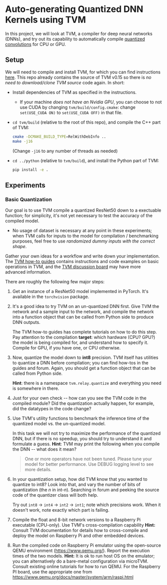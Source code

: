 # Auto-generating Quantized DNN Kernels using TVM

In this project, we will look at TVM, a compiler for deep neural networks (DNNs),
and try out its capability to automatically compile [quantized convolutions](https://medium.com/@joel_34050/quantization-in-deep-learning-478417eab72b) for CPU or GPU.

## Setup

We will need to compile and install TVM, for which you can find instructions [here](https://tvm.apache.org/docs/install/from_source.html).
This repo already contains the source of TVM v0.15 so there is *no need to download/clone TVM source* code again.
In short:

- Install dependencies of TVM as specified in the instructions.
  - If your machine *does not have an Nvidia GPU*, you can choose to not use CUDA by changing `tvm/build/config.cmake`: change `set(USE_CUDA ON)` to `set(USE_CUDA OFF)` in that file.

- `cd tvm/build` (relative to the root of this repo), and compile the C++ part of TVM:

  ```bash
  cmake -DCMAKE_BUILD_TYPE=RelWithDebInfo ..
  make -j16
  ```

  (Change `-j16` to any number of threads as needed)

- `cd ../python` (relative to `tvm/build`), and install the Python part of TVM:

    ```bash
    pip install -e .
    ```

## Experiments

### Basic Quantization

Our goal is to use TVM compile a quantized ResNet50 down to a exectuable function;
for simplicity, it's not yet necessary to test the accuracy of the compiled model.

- No usage of dataset is necessary at any point in these experiments;
  when TVM calls for inputs to the model for compilation / benchmarking purposes,
  feel free to use *randomized dummy inputs with the correct shape*.

Gather your own ideas for a workflow and write down your implementation.
The [TVM how-to guides](https://tvm.apache.org/docs/how_to/) contains
instructions and code examples on basic operations in TVM,
and the [TVM discussion board](https://discuss.tvm.apache.org) may have more advanced information.

There are roughly the following few major steps:

1. Get an instance of a ResNet50 model implemented in PyTorch. It's available in the `torchvision` package.

2. It's a good idea to try TVM on an un-quantized DNN first.
   Give TVM the network and a sample input to the network,
   and compile the network into a function object that can be called from Python side to produce DNN outputs.

   The TVM how-to guides has complete tutorials on how to do this step.
   Pay attention to the compilation **target**:
   which hardware (CPU? GPU?) the model is being compiled for, and understand how to specify it.
   Compile for GPU, if you have one, or CPU otherwise.

3. Now, quantize the model down to **int8** precision.
   TVM itself has utilities to quantize a DNN before compilation;
   you can find how-tos in the guides and forum.
   Again, you should get a function object that can be called from Python side.

   **Hint**: there is a namespace `tvm.relay.quantize` and everything you need is somewhere in there.

4. Just for your own check -- how can you see the TVM code in the compiled module?
   Did the quantization actually happen, for example, did the datatypes in the code change?

5. Use TVM's utility functions to benchmark the inference time of the quantized model vs. the un-quantized model.

   In this task we will not try to maximize the performance of the quantized DNN,
   but if there is no speedup, you should try to understand it and formulate a guess.
   **Hint**: TVM may print the following when you compile the DNN -- what does it mean?
   > One or more operators have not been tuned. Please tune your model for better performance. Use DEBUG logging level to see more details.

6. In your quantization setup, how did TVM know that you wanted to quantize to int8?
   Look into that, and vary the number of bits of quantization (the $n$ in int-$n$).
   Searching in forum and peeking the source code of the quantizer class will both help.

   Try out `int8` -> `int4` -> `int2` -> `int1`; note which precisions work.
   When it doesn't work, note exactly which part is failing.

7. Compile the float and 8-bit network versions to a Raspberry Pi executable (CPU-only). Use TVM's cross-compilation capability
   **Hint:** Consult TVM documentation for details how to cross-compile and deploy the model on Raspberry Pi and other embedded devices. 

9. Run the compiled code on Raspberry Pi emulator using the open-source QEMU environment (https://www.qemu.org/).
   Report the execution times of the two models. 
   **Hint:** It is ok to run host OS on the emulator; you can alternatively do a bare-metal configuration via microTVM.
   Consult existing online tutorials for how to run QEMU. For the Raspberry PI board, use the appropriate one from https://www.qemu.org/docs/master/system/arm/raspi.html
    
